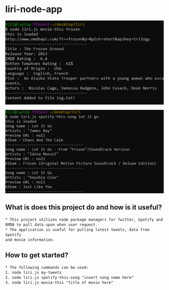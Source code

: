 # liri-node-app
![Screenshot of app](https://github.com/finishoff/liri-node-app/blob/master/logfile.png)

![Screenshot of app](https://github.com/finishoff/liri-node-app/blob/master/logfile1.png)

## What is does this project do and how is it useful?
    * This project utilizes node package managers for Twitter, Spotify and OMDB to pull data upon when user request.
    * The application is useful for pulling latest tweets, data from Spotify
    and movie information.

## How to get started?
    * The following commands can be used:
    1. node liri.js my-tweets 
    2. node liri.js spotify-this-song "insert song name here"
    3. node liri.js movie-this "title of movie here"

